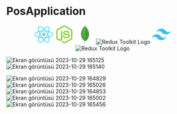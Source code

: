 # PosApplication

<p align="center">
    <img src="https://raw.githubusercontent.com/devicons/devicon/master/icons/react/react-original.svg" alt="React Logo" width="50" height="50">
    <img src="https://raw.githubusercontent.com/devicons/devicon/master/icons/nodejs/nodejs-original.svg" alt="Node.js Logo" width="50" height="50">
    <img src="https://raw.githubusercontent.com/devicons/devicon/master/icons/mongodb/mongodb-original.svg" alt="MongoDB Logo" width="50" height="50">
    <img src="https://raw.githubusercontent.com/reduxjs/redux/master/logo/logo.png" alt="Redux Toolkit Logo" width="50" height="50">
    <img src="https://raw.githubusercontent.com/devicons/devicon/master/icons/tailwindcss/tailwindcss-plain.svg" alt="Tailwind CSS Logo" width="50" height="50">
    <img src="https://raw.githubusercontent.com/reduxjs/redux/master/logo/logo.png" alt="Redux Toolkit Logo" width="50" height="50">
</p>



![Ekran görüntüsü 2023-10-29 165125](https://github.com/erkankolakan/PosApplication/assets/126770706/86c1bfbe-bdc7-40b3-813e-84b9ccbdc129)
![Ekran görüntüsü 2023-10-29 165140](https://github.com/erkankolakan/PosApplication/assets/126770706/f3d8fd27-9561-4eb2-b231-fee0805ad723)

![Ekran görüntüsü 2023-10-29 164829](https://github.com/erkankolakan/PosApplication/assets/126770706/0954c0bb-b94e-473e-937e-58c1ae7250ae)
![Ekran görüntüsü 2023-10-29 165026](https://github.com/erkankolakan/PosApplication/assets/126770706/aa5e0460-bc11-4773-b227-3b0cf94ca0fa)
![Ekran görüntüsü 2023-10-29 164853](https://github.com/erkankolakan/PosApplication/assets/126770706/61b4295d-1581-4fe0-a8ec-671fbe39279c)
![Ekran görüntüsü 2023-10-29 165002](https://github.com/erkankolakan/PosApplication/assets/126770706/314d92d8-7776-4538-abf7-d475f05a6da9)
![Ekran görüntüsü 2023-10-29 165456](https://github.com/erkankolakan/PosApplication/assets/126770706/8947b737-18f4-42f7-a276-137899828923)
